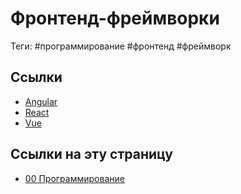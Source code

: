 # Фронтенд-фреймворки

Теги: #программирование #фронтенд #фреймворк 

## Ссылки

* [Angular](Angular.md)
* [React](React.md)
* [Vue](Vue.md)

## Ссылки на эту страницу

* [00 Программирование](00%20%D0%9F%D1%80%D0%BE%D0%B3%D1%80%D0%B0%D0%BC%D0%BC%D0%B8%D1%80%D0%BE%D0%B2%D0%B0%D0%BD%D0%B8%D0%B5.md)